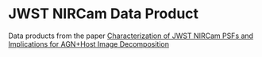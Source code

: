 # JWST NIRCam Data Product
Data products from the paper [Characterization of JWST NIRCam PSFs and Implications for AGN+Host Image Decomposition](https://arxiv.org/abs/2304.13776)
